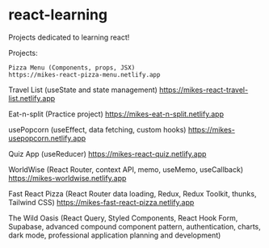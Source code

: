 # react-learning
 Projects dedicated to learning react!

 Projects:
 
    Pizza Menu (Components, props, JSX)
    https://mikes-react-pizza-menu.netlify.app

Travel List (useState and state management)
https://mikes-react-travel-list.netlify.app

Eat-n-split (Practice project)
https://mikes-eat-n-split.netlify.app

usePopcorn (useEffect, data fetching, custom hooks)
https://mikes-usepopcorn.netlify.app

Quiz App (useReducer)
https://mikes-react-quiz.netlify.app

WorldWise (React Router, context API, memo, useMemo, useCallback)
https://mikes-worldwise.netlify.app

Fast React Pizza (React Router data loading, Redux, Redux Toolkit, thunks, Tailwind CSS)
https://mikes-fast-react-pizza.netlify.app

The Wild Oasis (React Query, Styled Components, React Hook Form, Supabase, advanced compound component pattern, authentication, charts, dark mode, professional application planning and development)
